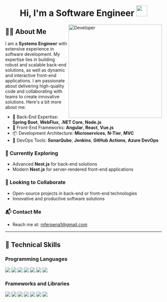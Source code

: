 <h1 align="center"><b>Hi, I'm a Software Engineer</b> <img src="https://media.giphy.com/media/hvRJCLFzcasrR4ia7z/giphy.gif" width="35"></h1>

<img align="right" width=300px alt="Developer" src="https://c.tenor.com/GN73MKBawZYAAAAi/busy-cute.gif" />

## 👨‍💻 **About Me**

I am a **Systems Engineer** with extensive experience in software development. My expertise lies in building robust and scalable back-end solutions, as well as dynamic and interactive front-end applications. I am passionate about delivering high-quality code and collaborating with teams to create innovative solutions. Here's a bit more about me:

- 🔧 Back-End Expertise: **Spring Boot**, **WebFlux**, **.NET Core**, **Node.js**
- 🎨 Front-End Frameworks: **Angular**, **React**, **Vue.js**
- 📦 Development Architecture: **Microservices**, **N-Tier**, **MVC**
- 🔄 DevOps Tools: **SonarQube**, **Jenkins**, **GitHub Actions**, **Azure DevOps**

### 🌱 **Currently Exploring**

- Advanced **Nest.js** for back-end solutions
- Modern **Next.js** for server-rendered front-end applications

### 🤝 **Looking to Collaborate**

- Open-source projects in back-end or front-end technologies
- Innovative and productive software solutions

### 📬 **Contact Me**

- Reach me at: [mferpena1@gmail.com](mailto:mferpena1@gmail.com)

---

## 🚀 **Technical Skills**

### Programming Languages

<span>
  <img src="https://img.shields.io/badge/Java-ED8B00?style=for-the-badge&logo=java&logoColor=white">
  <img src="https://img.shields.io/badge/JavaScript-F7DF1E?style=for-the-badge&logo=javascript&logoColor=black">
  <img src="https://img.shields.io/badge/TypeScript-007ACC?style=for-the-badge&logo=typescript&logoColor=white">
  <img src="https://img.shields.io/badge/Python-3670A0?style=for-the-badge&logo=python&logoColor=ffdd54">
  <img src="https://img.shields.io/badge/C%23-239120?style=for-the-badge&logo=c-sharp&logoColor=white">
  <img src="https://img.shields.io/badge/HTML5-E34F26?style=for-the-badge&logo=html5&logoColor=white">
  <img src="https://img.shields.io/badge/CSS3-1572B6?style=for-the-badge&logo=css3&logoColor=white">
</span>

### Frameworks and Libraries

<span>
  <img src="https://img.shields.io/badge/Spring_Boot-6DB33F?style=for-the-badge&logo=spring&logoColor=white">
  <img src="https://img.shields.io/badge/WebFlux-6DB33F?style=for-the-badge&logo=spring&logoColor=white">
  <img src="https://img.shields.io/badge/.NET_Core-512BD4?style=for-the-badge&logo=dotnet&logoColor=white">
  <img src="https://img.shields.io/badge/Node.js-339933?style=for-the-badge&logo=node.js&logoColor=white">
  <img src="https://img.shields.io/badge/Angular-DD0031?style=for-the-badge&logo=angular&logoColor=white">
  <img src="https://img.shields.io/badge/React-61DAFB?style=for-the-badge&logo=react&logoColor=black">
  <img src="https://img.shields.io/badge/Vue.js-4FC08D?style=for-the-badge&logo=vue.js&logoColor=white">
</span>
